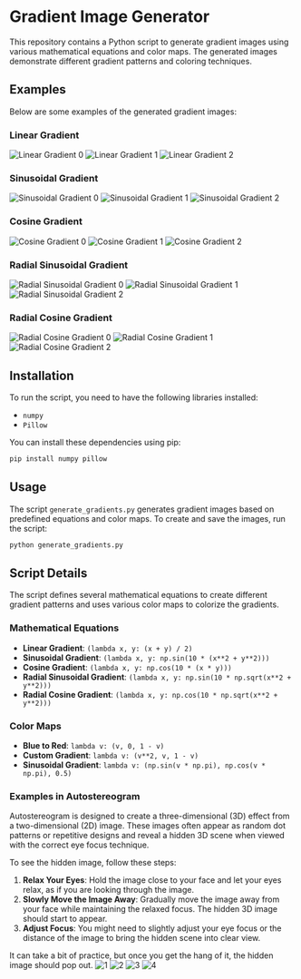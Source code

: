 # Gradient Image Generator

This repository contains a Python script to generate gradient images using various mathematical equations and color maps. The generated images demonstrate different gradient patterns and coloring techniques.

## Examples

Below are some examples of the generated gradient images:

### Linear Gradient

![Linear Gradient 0](Linear_Gradient_0.png)
![Linear Gradient 1](Linear_Gradient_1.png)
![Linear Gradient 2](Linear_Gradient_2.png)

### Sinusoidal Gradient

![Sinusoidal Gradient 0](Sinusoidal_Gradient_0.png)
![Sinusoidal Gradient 1](Sinusoidal_Gradient_1.png)
![Sinusoidal Gradient 2](Sinusoidal_Gradient_2.png)

### Cosine Gradient

![Cosine Gradient 0](Cosine_Gradient_0.png)
![Cosine Gradient 1](Cosine_Gradient_1.png)
![Cosine Gradient 2](Cosine_Gradient_2.png)

### Radial Sinusoidal Gradient

![Radial Sinusoidal Gradient 0](Radial_Sinusoidal_Gradient_0.png)
![Radial Sinusoidal Gradient 1](Radial_Sinusoidal_Gradient_1.png)
![Radial Sinusoidal Gradient 2](Radial_Sinusoidal_Gradient_2.png)

### Radial Cosine Gradient

![Radial Cosine Gradient 0](Radial_Cosine_Gradient_0.png)
![Radial Cosine Gradient 1](Radial_Cosine_Gradient_1.png)
![Radial Cosine Gradient 2](Radial_Cosine_Gradient_2.png)

## Installation

To run the script, you need to have the following libraries installed:

- `numpy`
- `Pillow`

You can install these dependencies using pip:

```bash
pip install numpy pillow
```

## Usage

The script `generate_gradients.py` generates gradient images based on predefined equations and color maps. To create and save the images, run the script:

```bash
python generate_gradients.py
```

## Script Details

The script defines several mathematical equations to create different gradient patterns and uses various color maps to colorize the gradients.

### Mathematical Equations

- **Linear Gradient**: `(lambda x, y: (x + y) / 2)`
- **Sinusoidal Gradient**: `(lambda x, y: np.sin(10 * (x**2 + y**2)))`
- **Cosine Gradient**: `(lambda x, y: np.cos(10 * (x * y)))`
- **Radial Sinusoidal Gradient**: `(lambda x, y: np.sin(10 * np.sqrt(x**2 + y**2)))`
- **Radial Cosine Gradient**: `(lambda x, y: np.cos(10 * np.sqrt(x**2 + y**2)))`

### Color Maps

- **Blue to Red**: `lambda v: (v, 0, 1 - v)`
- **Custom Gradient**: `lambda v: (v**2, v, 1 - v)`
- **Sinusoidal Gradient**: `lambda v: (np.sin(v * np.pi), np.cos(v * np.pi), 0.5)`

### Examples in Autostereogram

Autostereogram is designed to create a three-dimensional (3D) effect from a two-dimensional (2D) image. These images often appear as random dot patterns or repetitive designs and reveal a hidden 3D scene when viewed with the correct eye focus technique.

To see the hidden image, follow these steps:

1. **Relax Your Eyes**: Hold the image close to your face and let your eyes relax, as if you are looking through the image.
2. **Slowly Move the Image Away**: Gradually move the image away from your face while maintaining the relaxed focus. The hidden 3D image should start to appear.
3. **Adjust Focus**: You might need to slightly adjust your eye focus or the distance of the image to bring the hidden scene into clear view.

It can take a bit of practice, but once you get the hang of it, the hidden image should pop out.
![1](1.jpg)
![2](2.jpg)
![3](3.jpg)
![4](4.jpg)
